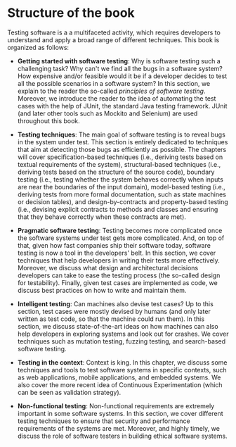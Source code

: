 # Structure of the book

Testing software is a a multifaceted activity, which requires developers to understand and apply a broad range of different techniques. This book is organized as follows:

* **Getting started with software testing**: Why is software testing such a challenging task? Why can't we find all the bugs in a software system? How expensive and/or feasible would it be if a developer decides to test all the possible scenarios in a software system? In this section, we explain to the reader the so-called _principles of software testing_. Moreover, we introduce the reader to the idea of automating the test cases with the help of JUnit, the standard Java testing framework. JUnit (and later other tools such as Mockito and Selenium) are used throughout this book.

* **Testing techniques**: The main goal of software testing is to reveal bugs in the system under test. This section is entirely dedicated to techniques that aim at detecting those bugs as efficiently as possible. The chapters will cover specification-based techniques (i.e., deriving tests based on textual requirements of the system), structural-based techniques (i.e., deriving tests based on the structure of the source code), boundary testing (i.e., testing whether the system behaves correctly when inputs are near the boundaries of the input domain), model-based testing (i.e., deriving tests from more formal documentation, such as state machines or decision tables), and design-by-contracts and property-based testing (i.e., devising explicit contracts to methods and classes and ensuring that they behave correctly when these contracts are met).

* **Pragmatic software testing**: Testing becomes more complicated once the software systems under test gets more complicated. And, on top of that, given how fast companies ship their software today, software testing is now a tool in the developers' belt. In this section, we cover techniques that help developers in writing their tests more effectively. Moreover, we discuss what design and architectural decisions developers can take to ease the testing process (the so-called design for testability). Finally, given test cases are implemented as code, we discuss best practices on how to write and maintain them.

* **Intelligent testing**: Can machines also devise test cases? Up to this section, test cases were mostly devised by humans (and only later written as test code, so that the machine could run them). In this section, we discuss state-of-the-art ideas on how machines can also help developers in exploring systems and look out for crashes. We cover techniques such as mutation testing, fuzzing testing, and search-based software testing.

* **Testing in the context**: Context is king. In this chapter, we discuss some techniques and tools to test software systems in specific contexts, such as web applications, mobile applications, and embedded systems. We also cover the more recent idea of Continuous Experimentation (which can be seen as validation strategy).

* **Non-functional testing**: Non-functional requirements are extremely important in some software systems. In this section, we cover different testing techniques to ensure that security and performance requirements of the systems are met. Moreover, and highly timely, we discuss the role of software testers in building ethical software systems.


